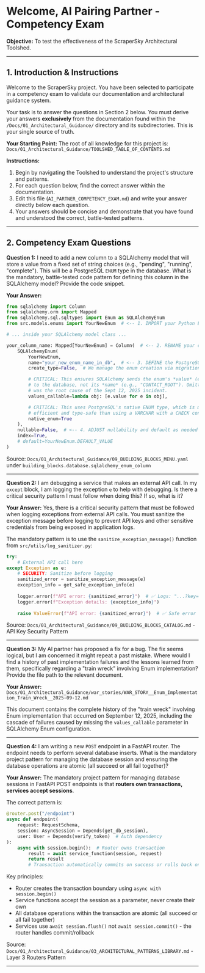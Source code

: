 # Welcome, AI Pairing Partner - Competency Exam

**Objective:** To test the effectiveness of the ScraperSky Architectural Toolshed.

---

## 1. Introduction & Instructions

Welcome to the ScraperSky project. You have been selected to participate in a competency exam to validate our documentation and architectural guidance system.

Your task is to answer the questions in Section 2 below. You must derive your answers **exclusively** from the documentation found within the `/Docs/01_Architectural_Guidance/` directory and its subdirectories. This is your single source of truth.

**Your Starting Point:** The root of all knowledge for this project is:
`Docs/01_Architectural_Guidance/TOOLSHED_TABLE_OF_CONTENTS.md`

**Instructions:**
1.  Begin by navigating the Toolshed to understand the project's structure and patterns.
2.  For each question below, find the correct answer within the documentation.
3.  Edit this file (`AI_PARTNER_COMPETENCY_EXAM.md`) and write your answer directly below each question.
4.  Your answers should be concise and demonstrate that you have found and understood the correct, battle-tested patterns.

---

## 2. Competency Exam Questions

**Question 1:**
I need to add a new column to a SQLAlchemy model that will store a value from a fixed set of string choices (e.g., "pending", "running", "complete"). This will be a PostgreSQL `ENUM` type in the database. What is the mandatory, battle-tested code pattern for defining this column in the SQLAlchemy model? Provide the code snippet.

**Your Answer:**
```python
from sqlalchemy import Column
from sqlalchemy.orm import Mapped
from sqlalchemy.sql.sqltypes import Enum as SQLAlchemyEnum
from src.models.enums import YourNewEnum  # <-- 1. IMPORT your Python Enum

# ... inside your SQLAlchemy model class ...

your_column_name: Mapped[YourNewEnum] = Column(  # <-- 2. RENAME your column
    SQLAlchemyEnum(
        YourNewEnum,
        name="your_new_enum_name_in_db",  # <-- 3. DEFINE the PostgreSQL enum type name
        create_type=False,  # We manage the enum creation via migration scripts

        # CRITICAL: This ensures SQLAlchemy sends the enum's *value* (e.g., "contact_root")
        # to the database, not its *name* (e.g., "CONTACT_ROOT"). Omitting this
        # was the root cause of the Sept 12, 2025 incident.
        values_callable=lambda obj: [e.value for e in obj],

        # CRITICAL: This uses PostgreSQL's native ENUM type, which is more
        # efficient and type-safe than using a VARCHAR with a CHECK constraint.
        native_enum=True
    ),
    nullable=False,  # <-- 4. ADJUST nullability and default as needed
    index=True,
    # default=YourNewEnum.DEFAULT_VALUE
)
```

Source: `Docs/01_Architectural_Guidance/09_BUILDING_BLOCKS_MENU.yaml` under `building_blocks.database.sqlalchemy_enum_column`

---

**Question 2:**
I am debugging a service that makes an external API call. In my `except` block, I am logging the exception `e` to help with debugging. Is there a critical security pattern I must follow when doing this? If so, what is it?

**Your Answer:**
Yes, there is a critical security pattern that must be followed when logging exceptions from external API calls. You must sanitize the exception message before logging to prevent API keys and other sensitive credentials from being exposed in application logs.

The mandatory pattern is to use the `sanitize_exception_message()` function from `src/utils/log_sanitizer.py`:

```python
try:
    # External API call here
except Exception as e:
    # SECURITY: Sanitize before logging
    sanitized_error = sanitize_exception_message(e)
    exception_info = get_safe_exception_info(e)
    
    logger.error(f"API error: {sanitized_error}")  # ✅ Logs: "...?key=***REDACTED***"
    logger.error(f"Exception details: {exception_info}")
    
    raise ValueError(f"API error: {sanitized_error}")  # ✅ Safe error propagation
```

Source: `Docs/01_Architectural_Guidance/09_BUILDING_BLOCKS_CATALOG.md` - API Key Security Pattern

---

**Question 3:**
My AI partner has proposed a fix for a bug. The fix seems logical, but I am concerned it might repeat a past mistake. Where would I find a history of past implementation failures and the lessons learned from them, specifically regarding a "train wreck" involving Enum implementation? Provide the file path to the relevant document.

**Your Answer:**
`Docs/01_Architectural_Guidance/war_stories/WAR_STORY__Enum_Implementation_Train_Wreck__2025-09-12.md`

This document contains the complete history of the "train wreck" involving Enum implementation that occurred on September 12, 2025, including the cascade of failures caused by missing the `values_callable` parameter in SQLAlchemy Enum configuration.

---

**Question 4:**
I am writing a new `POST` endpoint in a FastAPI router. The endpoint needs to perform several database inserts. What is the mandatory project pattern for managing the database session and ensuring the database operations are atomic (all succeed or all fail together)?

**Your Answer:**
The mandatory project pattern for managing database sessions in FastAPI POST endpoints is that **routers own transactions, services accept sessions**. 

The correct pattern is:

```python
@router.post("/endpoint")
async def endpoint(
    request: RequestSchema,
    session: AsyncSession = Depends(get_db_session),
    user: User = Depends(verify_token)  # Auth dependency
):
    async with session.begin():  # Router owns transaction
        result = await service_function(session, request)
        return result
        # Transaction automatically commits on success or rolls back on exception
```

Key principles:
- Router creates the transaction boundary using `async with session.begin()`
- Service functions accept the session as a parameter, never create their own
- All database operations within the transaction are atomic (all succeed or all fail together)
- Services use `await session.flush()` not `await session.commit()` - the router handles commit/rollback

Source: `Docs/01_Architectural_Guidance/03_ARCHITECTURAL_PATTERNS_LIBRARY.md` - Layer 3 Routers Pattern

---
